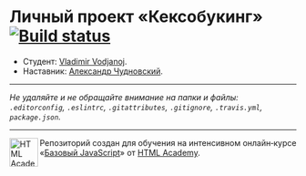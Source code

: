 # Личный проект «Кексобукинг» [![Build status][travis-image]][travis-url]

* Студент: [Vladimir Vodjanoj](https://up.htmlacademy.ru/javascript/11/user/261981).
* Наставник: [Александр Чудновский](https://htmlacademy.ru/profile/id29109).

---

_Не удаляйте и не обращайте внимание на папки и файлы:_<br>
_`.editorconfig`, `.eslintrc`, `.gitattributes`, `.gitignore`, `.travis.yml`, `package.json`._

---

<a href="https://htmlacademy.ru/intensive/javascript"><img align="left" width="50" height="50" title="HTML Academy" src="https://up.htmlacademy.ru/static/img/intensive/javascript/logo-for-github.svg"></a>

Репозиторий создан для обучения на интенсивном онлайн‑курсе «[Базовый JavaScript](https://htmlacademy.ru/intensive/javascript)» от [HTML Academy](https://htmlacademy.ru).

[travis-image]: https://travis-ci.org/htmlacademy-javascript/261981-keksobooking.svg?branch=master
[travis-url]: https://travis-ci.org/htmlacademy-javascript/261981-keksobooking
